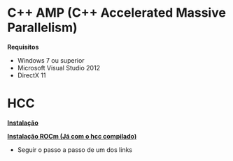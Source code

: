 # C++ AMP (C++ Accelerated Massive Parallelism)

**Requisitos**
- Windows 7 ou superior
- Microsoft Visual Studio 2012
- DirectX 11
 

# HCC

**[Instalação](https://github.com/RadeonOpenCompute/hcc)**

**[Instalação ROCm (Já com o hcc compilado)](https://github.com/RadeonOpenCompute/ROCm)**
- Seguir o passo a passo de um dos links
